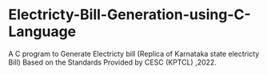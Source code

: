 # Electricty-Bill-Generation-using-C-Language
A C program to Generate Electricty bill (Replica of Karnataka state electricty Bill) Based on the Standards Provided by CESC (KPTCL) ,2022.
